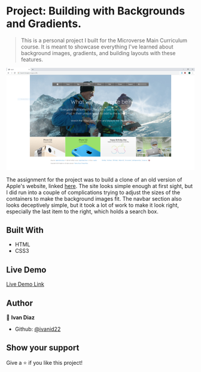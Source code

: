# Project: Building with Backgrounds and Gradients.

> This is a personal project I built for the Microverse Main Curriculum course. It is meant to showcase everything I've learned about background images, gradients, and building layouts with these features.

![screenshot](./images/screenshot.png)

The assignment for the project was to build a clone of an old version of Apple's website, linked [here](https://web.archive.org/web/20140301004610/http://www.apple.com/). 
The site looks simple enough at first sight, but I did run into a couple of complications trying to adjust the sizes of the containers to make the background images fit.
The navbar section also looks deceptively simple, but it took a lot of work to make it look right, especially the last item to the right, which holds a search box.

## Built With

- HTML
- CSS3

## Live Demo

[Live Demo Link](https://raw.githack.com/ivanid22/microverse-backgrounds-and-gradients-project/features/index.html)

## Author

👤 **Ivan Diaz**

- Github: [@ivanid22](https://github.com/ivanid22)

## Show your support

Give a ⭐️ if you like this project!